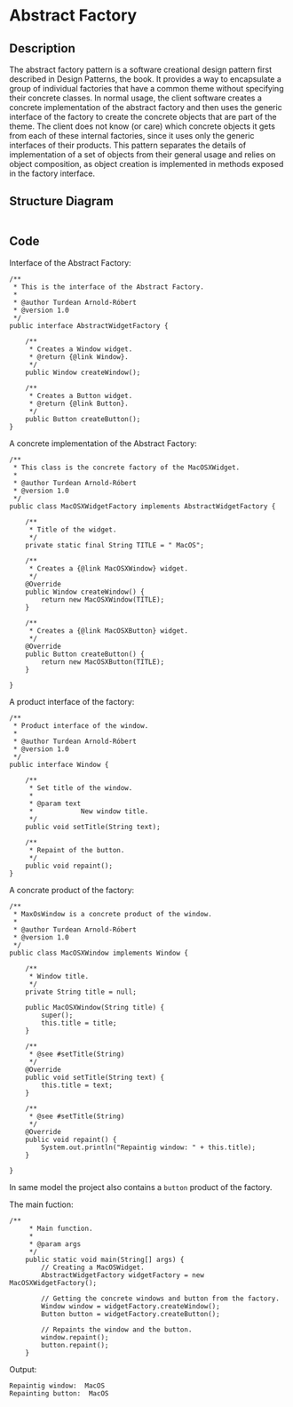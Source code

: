 # Abstract Factory #

## Description ##

The abstract factory pattern is a software creational design pattern first described in Design Patterns, the book. It provides a way to encapsulate a group of individual factories that have a common theme without specifying their concrete classes. In normal usage, the client software creates a concrete implementation of the abstract factory and then uses the generic interface of the factory to create the concrete objects that are part of the theme. The client does not know (or care) which concrete objects it gets from each of these internal factories, since it uses only the generic interfaces of their products. This pattern separates the details of implementation of a set of objects from their general usage and relies on object composition, as object creation is implemented in methods exposed in the factory interface.


## Structure Diagram ##

![![](https://design-patterns-java-implementation.googlecode.com/svn/img/abstractfactory/Abstract_factory_UML.png)](https://design-patterns-java-implementation.googlecode.com/svn/img/abstractfactory/Abstract_factory_UML.png)

## Code ##

Interface of the Abstract Factory:

```
/**
 * This is the interface of the Abstract Factory.
 * 
 * @author Turdean Arnold-Róbert
 * @version 1.0
 */
public interface AbstractWidgetFactory {
	
	/**
	 * Creates a Window widget.
	 * @return {@link Window}.
	 */
	public Window createWindow();

	/**
	 * Creates a Button widget.
	 * @return {@link Button}.
	 */
	public Button createButton();
}
```

A concrete implementation of the Abstract Factory:

```
/**
 * This class is the concrete factory of the MacOSXWidget.
 * 
 * @author Turdean Arnold-Róbert
 * @version 1.0
 */
public class MacOSXWidgetFactory implements AbstractWidgetFactory {

	/**
	 * Title of the widget.
	 */
	private static final String TITLE = " MacOS";

	/**
	 * Creates a {@link MacOSXWindow} widget.
	 */
	@Override
	public Window createWindow() {
		return new MacOSXWindow(TITLE);
	}

	/**
	 * Creates a {@link MacOSXButton} widget.
	 */
	@Override
	public Button createButton() {
		return new MacOSXButton(TITLE);
	}

}
```

A product interface of the factory:

```
/**
 * Product interface of the window.
 * 
 * @author Turdean Arnold-Róbert
 * @version 1.0
 */
public interface Window {

	/**
	 * Set title of the window.
	 * 
	 * @param text
	 *            New window title.
	 */
	public void setTitle(String text);

	/**
	 * Repaint of the button.
	 */
	public void repaint();
}
```

A concrate product of the factory:

```
/**
 * MaxOsWindow is a concrete product of the window.
 * 
 * @author Turdean Arnold-Róbert
 * @version 1.0
 */
public class MacOSXWindow implements Window {

	/**
	 * Window title.
	 */
	private String title = null;

	public MacOSXWindow(String title) {
		super();
		this.title = title;
	}

	/**
	 * @see #setTitle(String)
	 */
	@Override
	public void setTitle(String text) {
		this.title = text;
	}

	/**
	 * @see #setTitle(String)
	 */
	@Override
	public void repaint() {
		System.out.println("Repaintig window: " + this.title);
	}

}
```

In same model the project also contains a `button` product of the factory.

The main fuction:

```
/**
	 * Main function.
	 * 
	 * @param args
	 */
	public static void main(String[] args) {
		// Creating a MacOSWidget.
		AbstractWidgetFactory widgetFactory = new MacOSXWidgetFactory();

		// Getting the concrete windows and button from the factory.
		Window window = widgetFactory.createWindow();
		Button button = widgetFactory.createButton();

		// Repaints the window and the button.
		window.repaint();
		button.repaint();
	}
```

Output:

```
Repaintig window:  MacOS
Repainting button:  MacOS
```